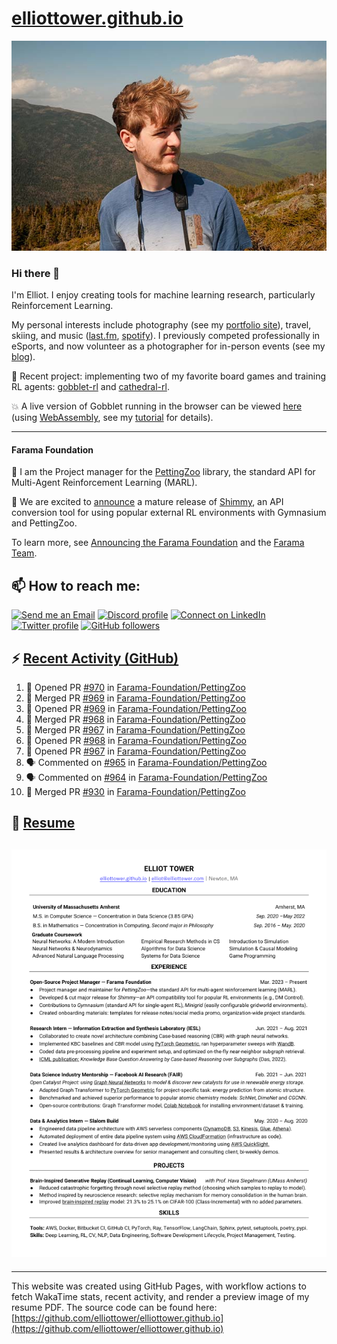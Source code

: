 # [elliottower.github.io](https://github.com/elliottower/elliottower.github.io)

[![A wild Elliot on Mt Washington](https://raw.githubusercontent.com/elliottower/elliottower.github.io/main/src/jpg/DSCF7539-600px.jpg?raw=true)](https://raw.githubusercontent.com/elliottower/elliottower.github.io/main/src/jpg/DSCF7539.jpg?raw=true)

### Hi there 👋

I'm Elliot. I enjoy creating tools for machine learning research, particularly Reinforcement Learning.

My personal interests include photography (see my [portfolio site](https://www.elliottower.com/)), travel, skiing, and music ([last.fm](https://www.last.fm/user/ajsdlfkwer), [spotify](https://open.spotify.com/user/12132818380)). I previously competed professionally in eSports, and now volunteer as a photographer for in-person events (see my [blog](https://www.elliottower.com/stories/?category=events)).

🤖 Recent project: implementing two of my favorite board games and training RL agents: [gobblet-rl](https://github.com/elliottower/gobblet-rl) and [cathedral-rl](https://github.com/elliottower/cathedral-rl). 

💥 A live version of Gobblet running in the browser can be viewed [here](https://elliottower.github.io/gobblet-rl/) (using [WebAssembly](https://webassembly.org/), see my [tutorial](https://github.com/elliottower/gobblet-rl/blob/main/tutorials/WebAssembly/web_assembly.md) for details).

----

#### Farama Foundation

🚀 I am the Project manager for the [PettingZoo](https://github.com/Farama-Foundation/PettingZoo) library, the standard API for Multi-Agent Reinforcement Learning (MARL). 

🎉 We are excited to [announce](https://farama.org/Announcing-Shimmy) a mature release of [Shimmy](https://github.com/Farama-Foundation/Shimmy), an API conversion tool for using popular external RL environments with Gymnasium and PettingZoo. 

To learn more, see [Announcing the Farama Foundation](https://farama.org/Announcing-The-Farama-Foundation) and the [Farama Team](https://farama.org/team).

## 📫 How to reach me:

 [![Send me an Email](https://img.shields.io/badge/email-elliot%40elliottower.com-blue)](mailto:elliot@elliottower.com)
 [![Discord profile](https://img.shields.io/badge/Discord-7289DA?style=flat&logo=discord&logoColor=white)](https://discord.com/users/83091537923145728)
 [![Connect on LinkedIn](https://img.shields.io/badge/--linkedin?label=LinkedIn&logo=LinkedIn&style=social)](https://www.linkedin.com/in/elliot-tower)
 [![Twitter profile](https://img.shields.io/twitter/follow/elliottower?style=social)](https://twitter.com/ElliotTower/)
 [![GitHub followers](https://img.shields.io/github/followers/elliottower?style=social)](https://github.com/elliottower/)

## ⚡ [Recent Activity (GitHub)](https://github.com/elliottower)

<!--START_SECTION:activity-->
1. 💪 Opened PR [#970](https://github.com/Farama-Foundation/PettingZoo/pull/970) in [Farama-Foundation/PettingZoo](https://github.com/Farama-Foundation/PettingZoo)
2. 🎉 Merged PR [#969](https://github.com/Farama-Foundation/PettingZoo/pull/969) in [Farama-Foundation/PettingZoo](https://github.com/Farama-Foundation/PettingZoo)
3. 💪 Opened PR [#969](https://github.com/Farama-Foundation/PettingZoo/pull/969) in [Farama-Foundation/PettingZoo](https://github.com/Farama-Foundation/PettingZoo)
4. 🎉 Merged PR [#968](https://github.com/Farama-Foundation/PettingZoo/pull/968) in [Farama-Foundation/PettingZoo](https://github.com/Farama-Foundation/PettingZoo)
5. 🎉 Merged PR [#967](https://github.com/Farama-Foundation/PettingZoo/pull/967) in [Farama-Foundation/PettingZoo](https://github.com/Farama-Foundation/PettingZoo)
6. 💪 Opened PR [#968](https://github.com/Farama-Foundation/PettingZoo/pull/968) in [Farama-Foundation/PettingZoo](https://github.com/Farama-Foundation/PettingZoo)
7. 💪 Opened PR [#967](https://github.com/Farama-Foundation/PettingZoo/pull/967) in [Farama-Foundation/PettingZoo](https://github.com/Farama-Foundation/PettingZoo)
8. 🗣 Commented on [#965](https://github.com/Farama-Foundation/PettingZoo/issues/965) in [Farama-Foundation/PettingZoo](https://github.com/Farama-Foundation/PettingZoo)
9. 🗣 Commented on [#964](https://github.com/Farama-Foundation/PettingZoo/issues/964) in [Farama-Foundation/PettingZoo](https://github.com/Farama-Foundation/PettingZoo)
10. 🎉 Merged PR [#930](https://github.com/Farama-Foundation/PettingZoo/pull/930) in [Farama-Foundation/PettingZoo](https://github.com/Farama-Foundation/PettingZoo)
<!--END_SECTION:activity-->

## 📄 [Resume](https://elliottower.github.io/src/pdf/resume.pdf)

<!-- PDF-TO-MARKDOWN:START -->
![Page 1](src/png/page1.png "Page 1")
---
<!-- PDF-TO-MARKDOWN:END -->

----

This website was created using GitHub Pages, with workflow actions to fetch WakaTime stats, recent activity, and render a preview image of my resume PDF. The source code can be found here: [https://github.com/elliottower/elliottower.github.io](https://github.com/elliottower/elliottower.github.io)
